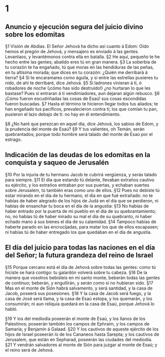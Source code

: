# 1 
## Anuncio y ejecución segura del juicio divino sobre los edomitas
§1 Visión de Abdías. El Señor Jehová ha dicho así cuanto á Edom: Oído hemos el pregón de Jehová, y mensajero es enviado á las gentes. Levantaos, y levantémonos contra ella en batalla. §2 He aquí, pequeño te he hecho entre las gentes; abatido eres tú en gran manera. §3 La soberbia de tu corazón te ha engañado, tú que moras en las hendiduras de las peñas, en tu altísima morada; que dices en tu corazón: ¿Quién me derribará á tierra? §4 Si te encaramares como águila, y si entre las estrellas pusieres tu nido, de ahí te derribaré, dice Jehová. §5 Si ladrones vinieran á ti, ó robadores de noche (¡cómo has sido destruído!) ¿no hurtaran lo que les bastase? Pues si entraran á ti vendimiadores, aun dejaran algún rebusco. §6 ¡Cómo fueron escudriñadas las cosas de Esaú! sus cosas escondidas fueron buscadas. §7 Hasta el término te hicieron llegar todos tus aliados; te han engañado tus pacíficos, prevalecieron contra ti; los que comían tu pan, pusieron el lazo debajo de ti: no hay en él entendimiento.

§8 ¿No haré que perezcan en aquel día, dice Jehová, los sabios de Edom, y la prudencia del monte de Esaú? §9 Y tus valientes, oh Temán, serán quebrantados; porque todo hombre será talado del monte de Esaú por el estrago.

## Indicación de las deudas de los edomitas en la conquista y saqueo de Jerusalén
§10 Por la injuria de tu hermano Jacob te cubrirá vergüenza, y serás talado para siempre. §11 El día que estando tú delante, llevaban extraños cautivo su ejército, y los extraños entraban por sus puertas, y echaban suertes sobre Jerusalem, tú también eras como uno de ellos. §12 Pues no debiste tú estar mirando en el día de tu hermano, el día en que fué extrañado: no te habías de haber alegrado de los hijos de Judá en el día que se perdieron, ni habías de ensanchar tu boca en el día de la angustia: §13 No habías de haber entrado por la puerta de mi pueblo en el día de su quebrantamiento; no, no habías tú de haber mirado su mal el día de su quebranto, ni haber echado mano á sus bienes el día de su calamidad. §14 Tampoco habías de haberte parado en las encrucijadas, para matar los que de ellos escapasen; ni habías tú de haber entregado los que quedaban en el día de angustia.

## El día del juicio para todas las naciones en el día del Señor; la futura grandeza del reino de Israel
§15 Porque cercano está el día de Jehová sobre todas las gentes: como tú hiciste se hará contigo: tu galardón volverá sobre tu cabeza. §16 De la manera que vosotros bebisteis en mi santo monte, beberán todas las gentes de continuo; beberán, y engullirán, y serán como si no hubieran sido. §17 Mas en el monte de Sión habrá salvamento, y será santidad, y la casa de Jacob, poseerá sus posesiones. §18 Y la casa de Jacob será fuego, y la casa de José será llama, y la casa de Esaú estopa, y los quemarán, y los consumirán; ni aun reliquia quedará en la casa de Esaú, porque Jehová lo habló.

§19 Y los del mediodía poseerán el monte de Esaú, y los llanos de los Palestinos; poseerán también los campos de Ephraim, y los campos de Samaria; y Benjamín á Galaad. §20 Y los cautivos de aqueste ejército de los hijos de Israel poseerán lo de los Cananeos hasta Sarepta; y los cautivos de Jerusalem, que están en Sepharad, poseerán las ciudades del mediodía. §21 Y vendrán salvadores al monte de Sión para juzgar al monte de Esaú; y el reino será de Jehová. 